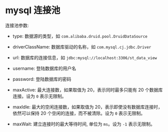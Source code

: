 # mysql 连接池

连接池参数:

- type: 数据源的类型，如 ```com.alibaba.druid.pool.DruidDataSource```

- driverClassName: 数据库驱动的名称，如 ```com.mysql.cj.jdbc.Driver```

- url: 数据库的连接信息，如 ```jdbc:mysql://localhost:3306/st_data_view```

- username: 登陆数据库的用户名

- password: 登陆数据库的密码

- maxActive: 最大连接数，如果取值为 20，表示同时最多只能有 20 个数据库连接。设为 ```0``` 表示无限制。

- maxIdle: 最大的空闲连接数，如果取值为 20，表示即使没有数据库连接时，依然可以保持 20 个空闲的连接，而不被清除。设为 ```0``` 表示无限制。

- maxWait: 建立连接时的最大等待时间, 单位为 ```ms```。设为 ```-1``` 表示无限制。
